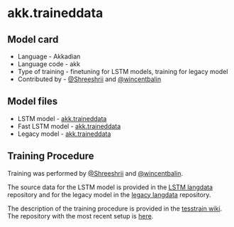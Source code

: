 # akk.traineddata

## Model card

* Language - Akkadian
* Language code - akk
* Type of training - finetuning for LSTM models, training for legacy model
* Contributed by - [@Shreeshrii](https://github.com/Shreeshrii) and [@wincentbalin](https://github.com/wincentbalin)

## Model files

* LSTM model - [akk.traineddata](best/akk.traineddata)
* Fast LSTM model - [akk.traineddata](fast/akk.traineddata)
* Legacy model - [akk.traineddata](legacy/akk.traineddata)

## Training Procedure

Training was performed by [@Shreeshrii](https://github.com/Shreeshrii) and [@wincentbalin](https://github.com/wincentbalin).

The source data for the LSTM model is provided in the [LSTM langdata](https://github.com/tesseract-ocr/langdata_lstm/tree/main/akk)
repository and for the legacy model in the [legacy langdata](https://github.com/tesseract-ocr/langdata/tree/main/akk) repository.

The description of the training procedure is provided in the [tesstrain wiki](https://github.com/tesseract-ocr/tesstrain/wiki/Akkadian-Cuneiform). The repository with the most recent setup is [here](https://github.com/wincentbalin/tesstrain-akk).

